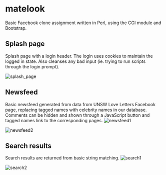 # matelook
Basic Facebook clone assignment written in Perl, using the CGI module and Bootstrap.


## Splash page
Splash page with a login header. The login uses cookies to maintain the logged in state. Also cleanses any bad input (ie. trying to run scripts through the login prompt).

![splash_page](http://i.imgur.com/tE8PYJk.png)


## Newsfeed
Basic newsfeed generated from data from UNSW Love Letters Facebook page, replacing tagged names with celebrity names in our database.
Comments can be hidden and shown through a JavaScript button and tagged names link to the corresponding pages.
![newsfeed1](http://i.imgur.com/paCz0zO.jpg)

![newsfeed2](http://i.imgur.com/YDlQ7Th.png)


## Search results
Search results are returned from basic string matching.
![search1](http://i.imgur.com/AxWHo31.png)

![search2](http://i.imgur.com/5fhrayv.png)

